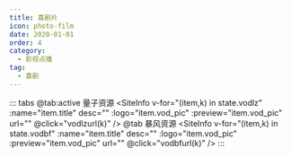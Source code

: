 ```yaml
---
title: 喜剧片
icon: photo-film
date: 2020-01-01
order: 4
category:
  - 影视点播
tag:
  - 喜剧
---
```


<ArtPlayer :src="state.src" :config="hlsConfig(state.PlayList)" />

::: tabs
@tab:active 量子资源
<SiteInfo v-for="(item,k) in state.vodlz" :name="item.title" desc="" :logo="item.vod_pic"
:preview="item.vod_pic" url="" @click="vodlzurl(k)" />
@tab 暴风资源
<SiteInfo v-for="(item,k) in state.vodbf" :name="item.title" desc="" :logo="item.vod_pic"
:preview="item.vod_pic" url="" @click="vodbfurl(k)" />
:::

<script setup>
  import { vod } from '@db'
  import { hlsConfig } from '@cps/artConst'
  import { useStorage } from '@vueuse/core'
  import { onMounted, nextTick, onDeactivated } from "vue";

  const state = useStorage(
    "vod-xjp",
    {
      src:"",
      vodlz: [],
      vodbf: [],
      PlayList: []
    }
  )

  onMounted(() => {
    nextTick(async () => {
      const lzcaiji = await vod.find({ "name": "lzzy-7" })
      const bfzy = await vod.find({ "name": "bfzy-22" })
      state.value.vodlz = lzcaiji.data
       state.value.vodbf = bfzy.data
      vodlzurl(0)
    })
  });
   const vodlzurl = (key) => {
    const { vodlz } = state.value
    state.value.PlayList =vodlz
    state.value.src = vodlz[key].url
  }
  const vodbfurl = (key) => {
    const { vodbf } = state.value
    state.value.PlayList =vodbf
    state.value.src = vodbf[key].url
  }
</script>
